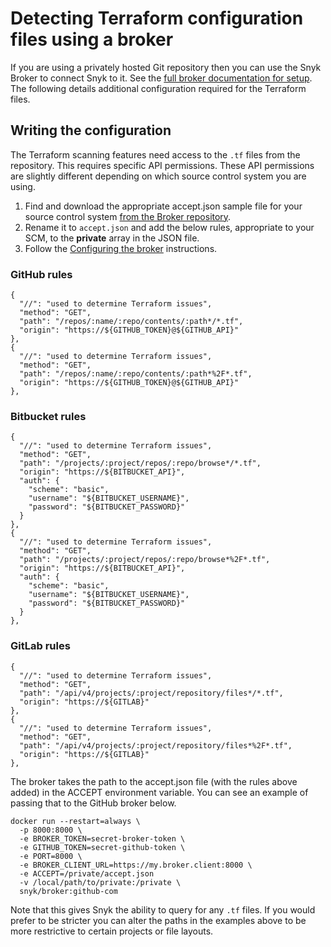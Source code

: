 # Detecting Terraform configuration files using a broker

If you are using a privately hosted Git repository then you can use the Snyk Broker to connect Snyk to it. See the [full broker documentation for setup](https://support.snyk.io/hc/en-us/articles/360004032397-Broker). The following details additional configuration required for the Terraform files.

## Writing the configuration

The Terraform scanning features need access to the `.tf` files from the repository. This requires specific API permissions. These API permissions are slightly different depending on which source control system you are using.

1. Find and download the appropriate accept.json sample file for your source control system [from the Broker repository](https://github.com/snyk/broker/tree/master/client-templates).
2. Rename it to `accept.json` and add the below rules, appropriate to your SCM, to the **private** array in the JSON file.
3. Follow the [Configuring the broker]() instructions.

### GitHub rules

```text
{
  "//": "used to determine Terraform issues",
  "method": "GET",
  "path": "/repos/:name/:repo/contents/:path*/*.tf",
  "origin": "https://${GITHUB_TOKEN}@${GITHUB_API}"
},
{
  "//": "used to determine Terraform issues",
  "method": "GET",
  "path": "/repos/:name/:repo/contents/:path*%2F*.tf",
  "origin": "https://${GITHUB_TOKEN}@${GITHUB_API}"
},
```

### Bitbucket rules

```text
{
  "//": "used to determine Terraform issues",
  "method": "GET",
  "path": "/projects/:project/repos/:repo/browse*/*.tf",
  "origin": "https://${BITBUCKET_API}",
  "auth": {
    "scheme": "basic",
    "username": "${BITBUCKET_USERNAME}",
    "password": "${BITBUCKET_PASSWORD}"
  }
},
{
  "//": "used to determine Terraform issues",
  "method": "GET",
  "path": "/projects/:project/repos/:repo/browse*%2F*.tf",
  "origin": "https://${BITBUCKET_API}",
  "auth": {
    "scheme": "basic",
    "username": "${BITBUCKET_USERNAME}",
    "password": "${BITBUCKET_PASSWORD}"
  }
},
```

### GitLab rules

```text
{
  "//": "used to determine Terraform issues",
  "method": "GET",
  "path": "/api/v4/projects/:project/repository/files*/*.tf",
  "origin": "https://${GITLAB}"
},
{
  "//": "used to determine Terraform issues",
  "method": "GET",
  "path": "/api/v4/projects/:project/repository/files*%2F*.tf",
  "origin": "https://${GITLAB}"
},
```

The broker takes the path to the accept.json file \(with the rules above added\) in the ACCEPT environment variable. You can see an example of passing that to the GitHub broker below.

```text
docker run --restart=always \
  -p 8000:8000 \
  -e BROKER_TOKEN=secret-broker-token \
  -e GITHUB_TOKEN=secret-github-token \
  -e PORT=8000 \
  -e BROKER_CLIENT_URL=https://my.broker.client:8000 \
  -e ACCEPT=/private/accept.json
  -v /local/path/to/private:/private \
  snyk/broker:github-com
```

Note that this gives Snyk the ability to query for any `.tf` files. If you would prefer to be stricter you can alter the paths in the examples above to be more restrictive to certain projects or file layouts.

